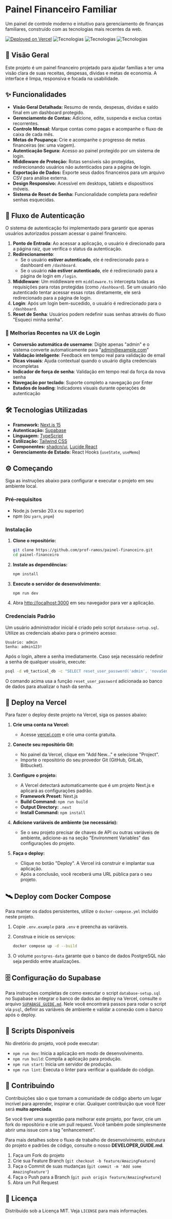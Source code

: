 # Painel Financeiro Familiar

Um painel de controle moderno e intuitivo para gerenciamento de finanças familiares, construído com as tecnologias mais recentes da web.

[![Deployed on Vercel](https://img.shields.io/badge/Deployed%20on-Vercel-black?style=for-the-badge&logo=vercel)](https://vercel.com/prof-gabriel-ramos/v0-cyberpunk-dashboard-design)
![Tecnologias](https://img.shields.io/badge/Next.js-15-black?style=flat-square&logo=next.js)
![Tecnologias](https://img.shields.io/badge/TypeScript-5-blue?style=flat-square&logo=typescript)
![Tecnologias](https://img.shields.io/badge/Tailwind%20CSS-3-blueviolet?style=flat-square&logo=tailwindcss)

## 🚀 Visão Geral

Este projeto é um painel financeiro projetado para ajudar famílias a ter uma visão clara de suas receitas, despesas, dívidas e metas de economia. A interface é limpa, responsiva e focada na usabilidade.

<!-- ![Screenshot do Painel Financeiro](caminho/para/screenshot.png) -->

## ✨ Funcionalidades

* **Visão Geral Detalhada:** Resumo de renda, despesas, dívidas e saldo final em um dashboard protegido.
* **Gerenciamento de Contas:** Adicione, edite, suspenda e exclua contas recorrentes.
* **Controle Mensal:** Marque contas como pagas e acompanhe o fluxo de caixa de cada mês.
* **Metas de Poupança:** Crie e acompanhe o progresso de metas financeiras (ex: uma viagem).
* **Autenticação Segura:** Acesso ao painel protegido por um sistema de login.
* **Middleware de Proteção:** Rotas sensíveis são protegidas, redirecionando usuários não autenticados para a página de login.
* **Exportação de Dados:** Exporte seus dados financeiros para um arquivo CSV para análise externa.
* **Design Responsivo:** Acessível em desktops, tablets e dispositivos móveis.
* **Sistema de Reset de Senha:** Funcionalidade completa para redefinir senhas esquecidas.

## 🔐 Fluxo de Autenticação

O sistema de autenticação foi implementado para garantir que apenas usuários autorizados possam acessar o painel financeiro.

1. **Ponto de Entrada**: Ao acessar a aplicação, o usuário é direcionado para a página raiz, que verifica o status da autenticação.
2. **Redirecionamento**:
    * Se o usuário **estiver autenticado**, ele é redirecionado para o dashboard em `/dashboard`.
    * Se o usuário **não estiver autenticado**, ele é redirecionado para a página de login em `/login`.
3. **Middleware**: Um middleware em `middleware.ts` intercepta todas as requisições para rotas protegidas (como `/dashboard`). Se um usuário não autenticado tentar acessar essas rotas diretamente, ele será redirecionado para a página de login.
4. **Login**: Após um login bem-sucedido, o usuário é redirecionado para o `/dashboard`.
5. **Reset de Senha**: Usuários podem redefinir suas senhas através do fluxo "Esqueci minha senha".

### 🎯 Melhorias Recentes na UX de Login

* **Conversão automática de username**: Digite apenas "admin" e o sistema converte automaticamente para "admin@example.com"
* **Validação inteligente**: Feedback em tempo real para validação de email
* **Dicas visuais**: Ajuda contextual quando o usuário digita credenciais incompletas
* **Indicador de força de senha**: Validação em tempo real da força da nova senha
* **Navegação por teclado**: Suporte completo a navegação por Enter
* **Estados de loading**: Indicadores visuais durante operações de autenticação

## 🛠️ Tecnologias Utilizadas

* **Framework:** [Next.js 15](https://nextjs.org/)
* **Autenticação:** [Supabase](https://supabase.io/)
* **Linguagem:** [TypeScript](https://www.typescriptlang.org/)
* **Estilização:** [Tailwind CSS](https://tailwindcss.com/)
* **Componentes:** [shadcn/ui](https://ui.shadcn.com/), [Lucide React](https://lucide.dev/)
* **Gerenciamento de Estado:** React Hooks (`useState`, `useMemo`)

## ⚙️ Começando

Siga as instruções abaixo para configurar e executar o projeto em seu ambiente local.

### Pré-requisitos

* Node.js (versão 20.x ou superior)
* npm (ou `yarn`, `pnpm`)

### Instalação

1. **Clone o repositório:**

    ```bash
    git clone https://github.com/prof-ramos/painel-financeiro.git
    cd painel-financeiro
    ```

2. **Instale as dependências:**

    ```bash
    npm install
    ```

3. **Execute o servidor de desenvolvimento:**

    ```bash
    npm run dev
    ```

4. Abra <http://localhost:3000> em seu navegador para ver a aplicação.

### Credenciais Padrão

Um usuário administrador inicial é criado pelo script `database-setup.sql`.
Utilize as credenciais abaixo para o primeiro acesso:

```
Usuário: admin
Senha: admin123!
```

Após o login, altere a senha imediatamente. Caso seja necessário redefinir a senha de qualquer usuário, execute:

```bash
psql -d v0_tactical_db -c "SELECT reset_user_password('admin', 'novaSenha');"
```

O comando acima usa a função `reset_user_password` adicionada ao banco de dados para atualizar o hash da senha.

## 🚀 Deploy na Vercel

Para fazer o deploy deste projeto na Vercel, siga os passos abaixo:

1. **Crie uma conta na Vercel:**
   * Acesse [vercel.com](https://vercel.com) e crie uma conta gratuita.

2. **Conecte seu repositório Git:**
   * No painel da Vercel, clique em "Add New..." e selecione "Project".
   * Importe o repositório do seu provedor Git (GitHub, GitLab, Bitbucket).

3. **Configure o projeto:**
   * A Vercel detectará automaticamente que é um projeto Next.js e aplicará as configurações padrão.
   * **Framework Preset:** Next.js
   * **Build Command:** `npm run build`
   * **Output Directory:** `.next`
   * **Install Command:** `npm install`

4. **Adicione variáveis de ambiente (se necessário):**
   * Se o seu projeto precisar de chaves de API ou outras variáveis de ambiente, adicione-as na seção "Environment Variables" das configurações do projeto.

5. **Faça o deploy:**
   * Clique no botão "Deploy". A Vercel irá construir e implantar sua aplicação.
   * Após a conclusão, você receberá uma URL pública para o seu projeto.

## 🛰️ Deploy com Docker Compose

Para manter os dados persistentes, utilize o `docker-compose.yml` incluído neste projeto.

1. Copie `.env.example` para `.env` e preencha as variáveis.
2. Construa e inicie os serviços:

   ```bash
   docker compose up -d --build
   ```

3. O volume `postgres-data` garante que o banco de dados PostgreSQL não seja perdido entre atualizações.

## 🗄️ Configuração do Supabase

Para instruções completas de como executar o script `database-setup.sql` no Supabase
e integrar o banco de dados ao deploy na Vercel, consulte o arquivo
[`SUPABASE_GUIDE.md`](SUPABASE_GUIDE.md). Nele você encontrará passos para rodar o
script via `psql`, definir as variáveis de ambiente e validar a conexão com o
banco após o deploy.

## 📜 Scripts Disponíveis

No diretório do projeto, você pode executar:

* `npm run dev`: Inicia a aplicação em modo de desenvolvimento.
* `npm run build`: Compila a aplicação para produção.
* `npm run start`: Inicia um servidor de produção.
* `npm run lint`: Executa o linter para verificar a qualidade do código.

## 🤝 Contribuindo

Contribuições são o que tornam a comunidade de código aberto um lugar incrível para aprender, inspirar e criar. Qualquer contribuição que você fizer será **muito apreciada**.

Se você tiver uma sugestão para melhorar este projeto, por favor, crie um fork do repositório e crie um pull request. Você também pode simplesmente abrir uma issue com a tag "enhancement".

Para mais detalhes sobre o fluxo de trabalho de desenvolvimento, estrutura do projeto e padrões de código, consulte o nosso **DEVELOPER_GUIDE.md**.

1. Faça um Fork do projeto
2. Crie sua Feature Branch (`git checkout -b feature/AmazingFeature`)
3. Faça o Commit de suas mudanças (`git commit -m 'Add some AmazingFeature'`)
4. Faça o Push para a Branch (`git push origin feature/AmazingFeature`)
5. Abra um Pull Request

## 📄 Licença

Distribuído sob a Licença MIT. Veja `LICENSE` para mais informações.
